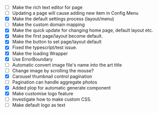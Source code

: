 - [ ] Make the rich text editor for page
- [ ] Updating a page will cause adding new item in Config Menu
- [x] Make the default settings process (layout/menu)
- [ ] Make the custom domain mapping
- [x] Make the quick update for changing home page, default layout etc.
- [x] Make the first page/layout become default.
- [x] Make the button to set page/layout default
- [x] Fixed the typescript/test issue.
- [x] Make the loading Wrapper
- [x] Use ErrorBoundary
- [ ] Automatic convert image file's name into the art title
- [ ] Change image by scrolling the mouse?
- [x] Carousel thumbnail control pagination
- [ ] Pagination can handle aggregate photos
- [x] Added plop for automatic generate component
- [x] Make customise logo feature
- [ ] Investigate how to make custom CSS.
- [ ] Make default logo as text
